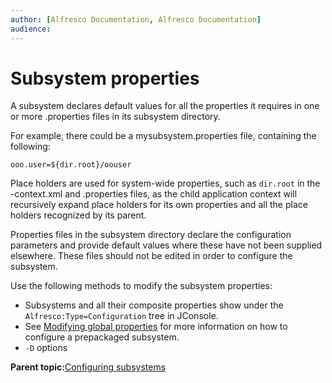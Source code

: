```yaml
---
author: [Alfresco Documentation, Alfresco Documentation]
audience: 
---
```


# Subsystem properties

A subsystem declares default values for all the properties it requires in one or more .properties files in its subsystem directory.

For example, there could be a mysubsystem.properties file, containing the following:

```
ooo.user=${dir.root}/oouser
```

Place holders are used for system-wide properties, such as `dir.root` in the -context.xml and .properties files, as the child application context will recursively expand place holders for its own properties and all the place holders recognized by its parent.

Properties files in the subsystem directory declare the configuration parameters and provide default values where these have not been supplied elsewhere. These files should not be edited in order to configure the subsystem.

Use the following methods to modify the subsystem properties:

-   Subsystems and all their composite properties show under the `Alfresco:Type=Configuration` tree in JConsole.
-   See [Modifying global properties](../tasks/global-props-config.md) for more information on how to configure a prepackaged subsystem.
-   `-D` options

**Parent topic:**[Configuring subsystems](../concepts/subsystem-intro.md)

